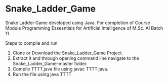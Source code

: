 # Snake_Ladder_Game
Snake Ladder Game developed using Java. For completion of Course Module Programming Essesntials for Artificial Intelligence of M.Sc. AI Batch 11

Steps to compile and run
1. Clone or Download the Snake_Ladder_Game Project.
2. Extract it and through opening command line navigate to the Snake_Ladder_Game-master folder.
3. Compile TTTT.java file using javac TTTT.java.
4. Run the file using java TTTT
